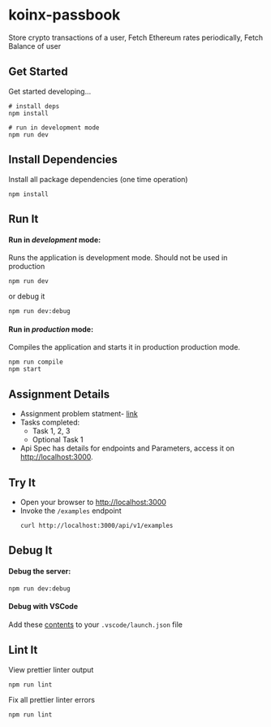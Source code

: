 # koinx-passbook

Store crypto transactions of a user, Fetch Ethereum rates periodically, Fetch Balance of user

## Get Started

Get started developing...

```shell
# install deps
npm install

# run in development mode
npm run dev
```

## Install Dependencies

Install all package dependencies (one time operation)

```shell
npm install
```

## Run It
#### Run in *development* mode:
Runs the application is development mode. Should not be used in production

```shell
npm run dev
```

or debug it

```shell
npm run dev:debug
```

#### Run in *production* mode:

Compiles the application and starts it in production production mode.

```shell
npm run compile
npm start
```

## Assignment Details

- Assignment problem statment- [link](https://docs.google.com/document/d/1zDymJGkKOWwwMFWNYAC36k2UPMOjLHJJluGo1Uy0zY0/edit?usp=sharing)
- Tasks completed:
  - Task 1, 2, 3
  - Optional Task 1
- Api Spec has details for endpoints and Parameters, access it on [http://localhost:3000](http://localhost:3000).

## Try It
* Open your browser to [http://localhost:3000](http://localhost:3000)
* Invoke the `/examples` endpoint 
  ```shell
  curl http://localhost:3000/api/v1/examples
  ```


## Debug It

#### Debug the server:

```
npm run dev:debug
```

#### Debug with VSCode

Add these [contents](https://github.com/cdimascio/generator-express-no-stress/blob/next/assets/.vscode/launch.json) to your `.vscode/launch.json` file
## Lint It

View prettier linter output

```
npm run lint
```

Fix all prettier linter errors

```
npm run lint
```

   
